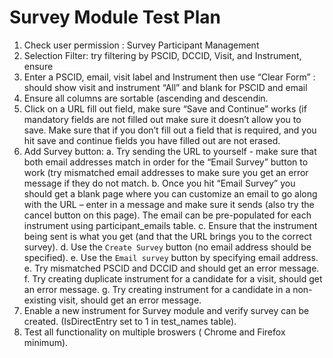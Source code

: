 # Survey Module Test Plan

1. Check user permission : Survey Participant Management
2. Selection Filter:  try filtering by PSCID, DCCID, Visit, and Instrument, ensure
3. Enter a PSCID, email, visit label and Instrument then use “Clear Form” : should show visit and instrument “All” and blank for PSCID and email
4. Ensure all columns are sortable (ascending and descendin.
5. Click on a URL fill out field, make sure “Save and Continue” works (if mandatory fields are not filled out make sure it doesn’t allow you to save.
   Make sure that if you don’t fill out a field that is required, and you hit save and continue fields you have filled out are not erased.
6. Add Survey button:
   a. Try sending the URL to yourself -  make sure that both email addresses match in order for the “Email Survey” button to work
      (try mismatched email addresses to make sure you get an error message if they do not match.
   b. Once you hit “Email Survey” you should get a blank page where you can customize an email to go along with the URL – enter in a message and make
      sure it sends (also try the cancel button on this page). The email can be pre-populated for each instrument using participant_emails table.
   c. Ensure that the instrument being sent is what you get (and that the URL brings you to the correct survey).
   d. Use the `Create Survey` button (no email address should be specified).
   e. Use the `Email survey` button by specifying email address.
   e. Try mismatched PSCID and DCCID and should get an error message.
   f. Try creating duplicate instrument for a candidate for a visit, should get an error message.
   g. Try creating instrument for a candidate in a non-existing visit, should get an error message.
7. Enable a new instrument for Survey module and verify survey can be created. (IsDirectEntry set to 1 in test_names table).
8. Test all functionality on multiple broswers ( Chrome and Firefox minimum).
